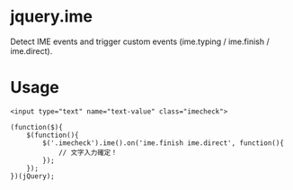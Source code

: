 # jquery.ime
Detect IME events and trigger custom events (ime.typing / ime.finish / ime.direct).

# Usage
    <input type="text" name="text-value" class="imecheck">  
      
    (function($){  
        $(function(){  
            $('.imecheck').ime().on('ime.finish ime.direct', function(){  
                // 文字入力確定！  
            });  
        });  
    })(jQuery);  
